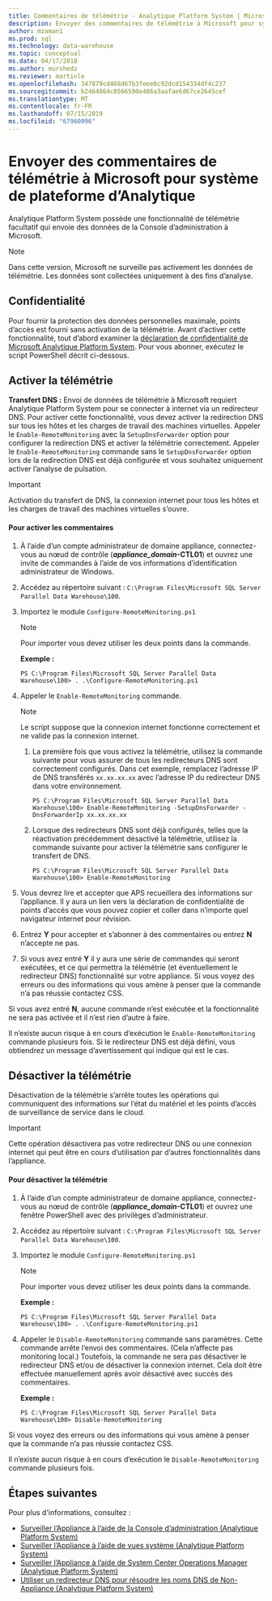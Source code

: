 ```yaml
---
title: Commentaires de télémétrie - Analytique Platform System | Microsoft Docs
description: Envoyer des commentaires de télémétrie à Microsoft pour système de plateforme d’Analytique.
author: mzaman1
ms.prod: sql
ms.technology: data-warehouse
ms.topic: conceptual
ms.date: 04/17/2018
ms.author: murshedz
ms.reviewer: martinle
ms.openlocfilehash: 347879cd468d67b3feee0c92dcd154334df4c237
ms.sourcegitcommit: b2464064c0566590e486a3aafae6d67ce2645cef
ms.translationtype: MT
ms.contentlocale: fr-FR
ms.lasthandoff: 07/15/2019
ms.locfileid: "67960096"
---
```

# <a name="send-telemetry-feedback-to-microsoft-for-analytics-platform-system"></a>Envoyer des commentaires de télémétrie à Microsoft pour système de plateforme d’Analytique
Analytique Platform System possède une fonctionnalité de télémétrie facultatif qui envoie des données de la Console d’administration à Microsoft. 
  
> [!NOTE]  
> Dans cette version, Microsoft ne surveille pas activement les données de télémétrie. Les données sont collectées uniquement à des fins d’analyse.  
  
## <a name="privacy"></a>Confidentialité  
Pour fournir la protection des données personnelles maximale, points d’accès est fourni sans activation de la télémétrie. Avant d’activer cette fonctionnalité, tout d’abord examiner la [déclaration de confidentialité de Microsoft Analytique Platform System](https://go.microsoft.com/fwlink/?LinkId=400902). Pour vous abonner, exécutez le script PowerShell décrit ci-dessous.  
  
## <a name="enable"></a>Activer la télémétrie  
**Transfert DNS :** Envoi de données de télémétrie à Microsoft requiert Analytique Platform System pour se connecter à internet via un redirecteur DNS. Pour activer cette fonctionnalité, vous devez activer la redirection DNS sur tous les hôtes et les charges de travail des machines virtuelles. Appeler le `Enable-RemoteMonitoring` avec la `SetupDnsForwarder` option pour configurer la redirection DNS et activer la télémétrie correctement. Appeler le `Enable-RemoteMonitoring` commande sans le `SetupDnsForwarder` option lors de la redirection DNS est déjà configurée et vous souhaitez uniquement activer l’analyse de pulsation.  
  
> [!IMPORTANT]  
> Activation du transfert de DNS, la connexion internet pour tous les hôtes et les charges de travail des machines virtuelles s’ouvre.  
  
#### <a name="to-enable-feedback"></a>Pour activer les commentaires  
  
1.  À l’aide d’un compte administrateur de domaine appliance, connectez-vous au nœud de contrôle (<strong>*appliance_domain*-CTL01</strong>) et ouvrez une invite de commandes à l’aide de vos informations d’identification administrateur de Windows.  
  
2.  Accédez au répertoire suivant : `C:\Program Files\Microsoft SQL Server Parallel Data Warehouse\100`.  
  
3.  Importez le module `Configure-RemoteMonitoring.ps1`  
  
    > [!NOTE]  
    > Pour importer vous devez utiliser les deux points dans la commande.  
  
    **Exemple :**  
  
    ```  
    PS C:\Program Files\Microsoft SQL Server Parallel Data Warehouse\100> . .\Configure-RemoteMonitoring.ps1  
    ```  
  
4.  Appeler le `Enable-RemoteMonitoring` commande.  
  
    > [!NOTE]  
    > Le script suppose que la connexion internet fonctionne correctement et ne valide pas la connexion internet.  
  
    1.  La première fois que vous activez la télémétrie, utilisez la commande suivante pour vous assurer de tous les redirecteurs DNS sont correctement configurés. Dans cet exemple, remplacez l’adresse IP de DNS transférés `xx.xx.xx.xx` avec l’adresse IP du redirecteur DNS dans votre environnement.  
  
        ```  
        PS C:\Program Files\Microsoft SQL Server Parallel Data Warehouse\100> Enable-RemoteMonitoring -SetupDnsForwarder -DnsForwarderIp xx.xx.xx.xx  
        ```  
  
    2.  Lorsque des redirecteurs DNS sont déjà configurés, telles que la réactivation précédemment désactivé la télémétrie, utilisez la commande suivante pour activer la télémétrie sans configurer le transfert de DNS.  
  
        ```  
        PS C:\Program Files\Microsoft SQL Server Parallel Data Warehouse\100> Enable-RemoteMonitoring  
        ```  
  
5.  Vous devrez lire et accepter que APS recueillera des informations sur l’appliance. Il y aura un lien vers la déclaration de confidentialité de points d’accès que vous pouvez copier et coller dans n’importe quel navigateur internet pour révision.  
  
6.  Entrez **Y** pour accepter et s’abonner à des commentaires ou entrez **N** n’accepte ne pas.  
  
7.  Si vous avez entré **Y** il y aura une série de commandes qui seront exécutées, et ce qui permettra la télémétrie (et éventuellement le redirecteur DNS) fonctionnalité sur votre appliance. Si vous voyez des erreurs ou des informations qui vous amène à penser que la commande n’a pas réussie contactez CSS.  
  
Si vous avez entré **N**, aucune commande n’est exécutée et la fonctionnalité ne sera pas activée et il n’est rien d’autre à faire.  
  
Il n’existe aucun risque à en cours d’exécution le `Enable-RemoteMonitoring` commande plusieurs fois. Si le redirecteur DNS est déjà défini, vous obtiendrez un message d’avertissement qui indique qui est le cas.  
  
## <a name="disable"></a>Désactiver la télémétrie  
Désactivation de la télémétrie s’arrête toutes les opérations qui communiquent des informations sur l’état du matériel et les points d’accès de surveillance de service dans le cloud.  
  
> [!IMPORTANT]  
> Cette opération désactivera pas votre redirecteur DNS ou une connexion internet qui peut être en cours d’utilisation par d’autres fonctionnalités dans l’appliance.  
  
#### <a name="to-disable-telemetry"></a>Pour désactiver la télémétrie  
  
1.  À l’aide d’un compte administrateur de domaine appliance, connectez-vous au nœud de contrôle (<strong>*appliance_domain*-CTL01</strong>) et ouvrez une fenêtre PowerShell avec des privilèges d’administrateur.  
  
2.  Accédez au répertoire suivant : `C:\Program Files\Microsoft SQL Server Parallel Data Warehouse\100`.  
  
3.  Importez le module `Configure-RemoteMonitoring.ps1`  
  
    > [!NOTE]  
    > Pour importer vous devez utiliser les deux points dans la commande.  
  
    **Exemple :**  
  
    ```  
    PS C:\Program Files\Microsoft SQL Server Parallel Data Warehouse\100> . .\Configure-RemoteMonitoring.ps1  
    ```  
  
4.  Appeler le `Disable-RemoteMonitoring` commande sans paramètres. Cette commande arrête l’envoi des commentaires. (Cela n’affecte pas monitoring local.) Toutefois, la commande ne sera pas désactiver le redirecteur DNS et/ou de désactiver la connexion internet. Cela doit être effectuée manuellement après avoir désactivé avec succès des commentaires.  
  
    **Exemple :**  
  
    ```  
    PS C:\Program Files\Microsoft SQL Server Parallel Data Warehouse\100> Disable-RemoteMonitoring  
    ```  
  
Si vous voyez des erreurs ou des informations qui vous amène à penser que la commande n’a pas réussie contactez CSS.  
  
Il n’existe aucun risque à en cours d’exécution le `Disable-RemoteMonitoring` commande plusieurs fois.  
  
## <a name="next-steps"></a>Étapes suivantes
Pour plus d'informations, consultez :
- [Surveiller l’Appliance à l’aide de la Console d’administration &#40;Analytique Platform System&#41;](monitor-the-appliance-by-using-the-admin-console.md)  
- [Surveiller l’Appliance à l’aide de vues système &#40;Analytique Platform System&#41;](monitor-the-appliance-by-using-system-views.md)  
- [Surveiller l’Appliance à l’aide de System Center Operations Manager &#40;Analytique Platform System&#41;](monitor-the-appliance-by-using-system-center-operations-manager.md)  
- [Utiliser un redirecteur DNS pour résoudre les noms DNS de Non-Appliance &#40;Analytique Platform System&#41;](use-a-dns-forwarder-to-resolve-non-appliance-dns-names.md)  
  
